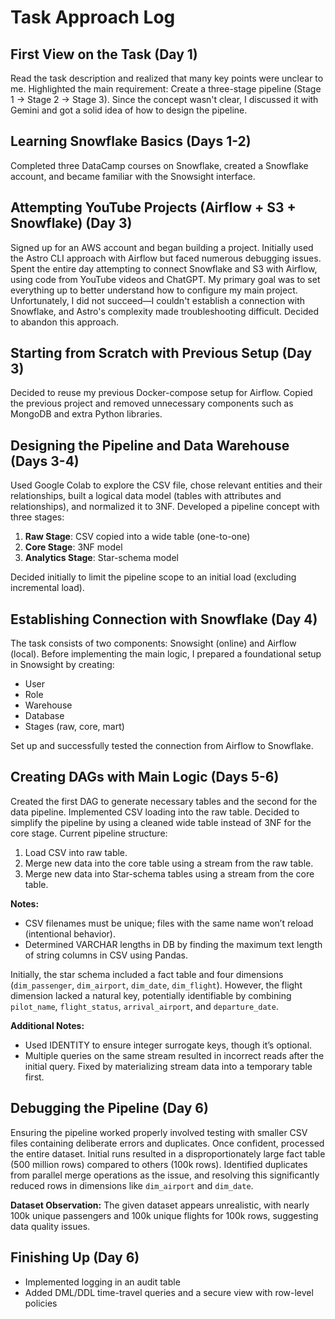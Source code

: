 # Task Approach Log

## First View on the Task (Day 1)

Read the task description and realized that many key points were unclear to me. Highlighted the main requirement: Create a three-stage pipeline (Stage 1 → Stage 2 → Stage 3). Since the concept wasn't clear, I discussed it with Gemini and got a solid idea of how to design the pipeline.

## Learning Snowflake Basics (Days 1-2)

Completed three DataCamp courses on Snowflake, created a Snowflake account, and became familiar with the Snowsight interface.

## Attempting YouTube Projects (Airflow + S3 + Snowflake) (Day 3)

Signed up for an AWS account and began building a project. Initially used the Astro CLI approach with Airflow but faced numerous debugging issues. Spent the entire day attempting to connect Snowflake and S3 with Airflow, using code from YouTube videos and ChatGPT. My primary goal was to set everything up to better understand how to configure my main project. Unfortunately, I did not succeed—I couldn't establish a connection with Snowflake, and Astro's complexity made troubleshooting difficult. Decided to abandon this approach.

## Starting from Scratch with Previous Setup (Day 3)

Decided to reuse my previous Docker-compose setup for Airflow. Copied the previous project and removed unnecessary components such as MongoDB and extra Python libraries.

## Designing the Pipeline and Data Warehouse (Days 3-4)

Used Google Colab to explore the CSV file, chose relevant entities and their relationships, built a logical data model (tables with attributes and relationships), and normalized it to 3NF. Developed a pipeline concept with three stages:

1. **Raw Stage**: CSV copied into a wide table (one-to-one)
2. **Core Stage**: 3NF model
3. **Analytics Stage**: Star-schema model

Decided initially to limit the pipeline scope to an initial load (excluding incremental load).

## Establishing Connection with Snowflake (Day 4)

The task consists of two components: Snowsight (online) and Airflow (local). Before implementing the main logic, I prepared a foundational setup in Snowsight by creating:

* User
* Role
* Warehouse
* Database
* Stages (raw, core, mart)

Set up and successfully tested the connection from Airflow to Snowflake.

## Creating DAGs with Main Logic (Days 5-6)

Created the first DAG to generate necessary tables and the second for the data pipeline. Implemented CSV loading into the raw table. Decided to simplify the pipeline by using a cleaned wide table instead of 3NF for the core stage. Current pipeline structure:

1. Load CSV into raw table.
2. Merge new data into the core table using a stream from the raw table.
3. Merge new data into Star-schema tables using a stream from the core table.

**Notes:**

* CSV filenames must be unique; files with the same name won’t reload (intentional behavior).
* Determined VARCHAR lengths in DB by finding the maximum text length of string columns in CSV using Pandas.

Initially, the star schema included a fact table and four dimensions (`dim_passenger`, `dim_airport`, `dim_date`, `dim_flight`). However, the flight dimension lacked a natural key, potentially identifiable by combining `pilot_name`, `flight_status`, `arrival_airport`, and `departure_date`.

**Additional Notes:**

* Used IDENTITY to ensure integer surrogate keys, though it’s optional.
* Multiple queries on the same stream resulted in incorrect reads after the initial query. Fixed by materializing stream data into a temporary table first.

## Debugging the Pipeline (Day 6)

Ensuring the pipeline worked properly involved testing with smaller CSV files containing deliberate errors and duplicates. Once confident, processed the entire dataset. Initial runs resulted in a disproportionately large fact table (500 million rows) compared to others (100k rows). Identified duplicates from parallel merge operations as the issue, and resolving this significantly reduced rows in dimensions like `dim_airport` and `dim_date`.

**Dataset Observation:**
The given dataset appears unrealistic, with nearly 100k unique passengers and 100k unique flights for 100k rows, suggesting data quality issues.

## Finishing Up (Day 6)

* Implemented logging in an audit table
* Added DML/DDL time-travel queries and a secure view with row-level policies

